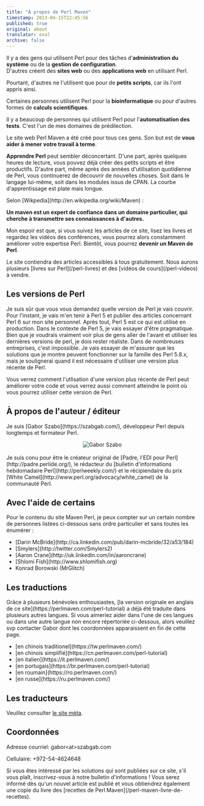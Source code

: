 ```yaml
---
title: "À propos de Perl Maven"
timestamp: 2013-04-15T22:45:56
published: true
original: about
translator: oval
archive: false
---
```


<p>
Il y a des gens qui utilisent Perl pour des tâches d'<b>administration du système</b> ou de la <b>gestion de configuration</b>.<br />
D'autres créent des <b>sites web</b> ou des <b>applications web</b> en utilisant Perl.
</p>
<p>Pourtant, d'autres ne l'utilisent que pour de <b>petits scripts</b>, car ils l'ont appris ainsi.</p>
<p>Certaines personnes utilisent Perl pour la <b>bioinformatique</b> ou pour d'autres formes de <b>calculs scientifiques</b>.</p>
<p>Il y a beaucoup de personnes qui utilisent Perl pour l'<b>automatisation des tests</b>. C'est l'un de mes domaines de prédilection.</p>
<p>Le site web Perl Maven a été créé pour tous ces gens. Son but est de <b>vous aider à mener votre travail à terme</b>.</p>
<p>
<b>Apprendre Perl</b> peut sembler déconcertant. D'une part, après quelques heures de lecture, vous pouvez déjà créer des petits scripts et être productifs. D'autre part, même après des années d'utilisation quotidienne de  Perl, vous continuerez de découvrir de nouvelles choses. Soit dans le langage lui-même, soit dans les modules issus de CPAN. La courbe d'apprentissage est plate mais longue.
</p>

<p>Selon [Wikpedia](http://en.wikipedia.org/wiki/Maven) :<p>
<p><b>Un maven est un expert de confiance dans un domaine particulier, qui cherche à transmettre ses connaissances à d'autres.</b></p>

<p>Mon espoir est que, si vous suivez les articles de ce site, lisez les livres et regardez les vidéos des conférences, vous pourrez alors constamment améliorer votre expertise Perl. Bientôt, vous pourrez <b>devenir un Maven de Perl</b>.</p>

<p>Le site contiendra des articles accessibles à tous gratuitement. Nous aurons plusieurs [livres sur Perl](/perl-livres) et des [vidéos de cours](/perl-videos) à vendre.

## Les versions de Perl

<p>
Je suis sûr que vous vous demandez quelle version de Perl je vais couvrir. Pour l'instant, je vais m'en tenir à Perl 5 et publier des articles concernant Perl 6 sur mon site personnel. Après tout, Perl 5 est ce qui est utilisé en production. Dans le contexte de Perl 5, je vais essayer d'être pragmatique. Bien que je voudrais vraiment voir plus de gens aller de l'avant et utiliser les dernières versions de perl, je dois rester réaliste. Dans de nombreuses entreprises, c'est impossible. Je vais essayer de m'assurer que les solutions que je montre peuvent fonctionner sur la famille des Perl 5.8.x, mais je soulignerai quand il est nécessaire d'utiliser une version plus récente de Perl.
</p>
<p>Vous verrez comment l'utlisation d'une version plus récente de Perl peut améliorer votre code et vous verrez aussi comment atteindre le point où vous pourrez utiliser cette version de Perl.</p>

<a id="auteur"></a>
## À propos de l'auteur / éditeur

<p>
Je suis [Gabor Szabo](https://szabgab.com/), développeur Perl depuis longtemps et formateur Perl.<br />
<center><img src="/img/szabgab.png" alt="Gabor Szabo" /></center><br />
Je suis conu pour être le créateur original de [Padre, l'EDI pour Perl](http://padre.perlide.org/), le rédacteur du [bulletin d'informations hebdomadaire Perl](http://perlweekly.com/) et le récipiendaire du prix [White Camel](http://www.perl.org/advocacy/white_camel) de la communauté Perl.
</p>

## Avec l'aide de certains

<p>
    Pour le contenu du site Maven Perl, je peux compter sur un certain nombre de personnes listées ci-dessous sans ordre particulier et sans toutes les énumérer :
    <ul>
    <li>[Darin McBride](http://ca.linkedin.com/pub/darin-mcbride/32/a53/184)</li>
    <li>[Smylers](http://twitter.com/Smylers2)</li>
    <li>[Aaron Crane](http://uk.linkedin.com/in/aaroncrane)</li>
    <li>[Shlomi Fish](http://www.shlomifish.org)</li>
    <li>Konrad Borowski (MrGlitch)</li>
    </ul>
</p>

<a id="traduction"></a>
## Les traductions

<p>
    Grâce à plusieurs bénévoles enthousiastes, [la version originale en anglais de ce site](https://perlmaven.com/perl-tutorial) a déjà été traduite dans plusieurs autres langues. Si vous aimeriez aider dans l'une de ces langues ou dans une autre langue non encore répertoriée ci-dessous, alors veuillez svp contacter Gabor dont les coordonnées apparaissent en fin de cette page.
    <ul>
    <li>[en chinois traditionel](https://tw.perlmaven.com/)</li>
    <li>[en chinois simplifié](https://cn.perlmaven.com/perl-tutorial)</li>
    <li>[en italien](https://it.perlmaven.com/)</li>
    <li>[en portugais](https://br.perlmaven.com/perl-tutorial)</li>
    <li>[en roumain](https://ro.perlmaven.com/)</li>
    <li>[en russe](https://ru.perlmaven.com/)</li>
    </ul>
</p>

## Les traducteurs

Veuillez consulter [le site méta](https://meta.perlmaven.com).

<h2 id="contact">Coordonnées</h2>

<p>Adresse courriel: gabor&lt;at&gt;szabgab.com</p>
<p>Cellulaire: +972-54-4624648</p>

<p>Si vous êtes intéressé par les solutions qui sont publiées sur ce site, s'il vous plaît, inscrivez-vous à notre bulletin d'informations ! Vous serez informé dès qu'un nouvel article est publié et vous obtiendrez également une copie du livre des [recettes de Perl Maven](/perl-maven-livre-de-recettes).</p>

